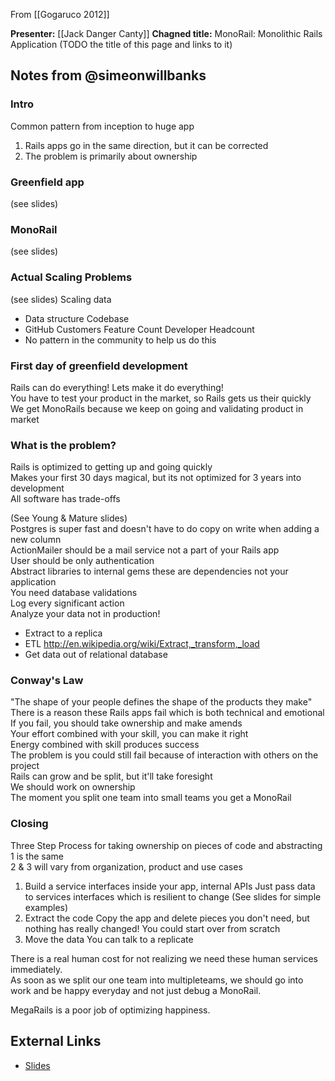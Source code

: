 From [[Gogaruco 2012]]

**Presenter:** [[Jack Danger Canty]]
**Chagned title:** MonoRail: Monolithic Rails Application (TODO the title of this page and links to it)

## Notes from @simeonwillbanks

### Intro
Common pattern from inception to huge app

1. Rails apps go in the same direction, but it can be corrected
2. The problem is primarily about ownership

### Greenfield app
(see slides)

### MonoRail
(see slides)

### Actual Scaling Problems
(see slides)
Scaling data
 * Data structure
Codebase
 * GitHub
Customers
Feature Count
Developer Headcount
 * No pattern in the community to help us do this

### First day of greenfield development
Rails can do everything! Lets make it do everything!   
You have to test your product in the market, so Rails gets us their quickly   
We get MonoRails because we keep on going and validating product in market

### What is the problem?
Rails is optimized to getting up and going quickly   
Makes your first 30 days magical, but its not optimized for 3 years into development   
All software has trade-offs

(See Young & Mature slides)   
Postgres is super fast and doesn't have to do copy on write when adding a new column   
ActionMailer should be a mail service not a part of your Rails app   
User should be only authentication   
Abstract libraries to internal gems these are dependencies not your application    
You need database validations    
Log every significant action   
Analyze your data not in production!   
 * Extract to a replica
 * ETL http://en.wikipedia.org/wiki/Extract,_transform,_load
 * Get data out of relational database

### Conway's Law
"The shape of your people defines the shape of the products they make"   
There is a reason these Rails apps fail which is both technical and emotional   
If you fail, you should take ownership and make amends   
Your effort combined with your skill, you can make it right   
Energy combined with skill produces success   
The problem is you could still fail because of interaction with others on the project   
Rails can grow and be split, but it'll take foresight   
We should work on ownership   
The moment you split one team into small teams you get a MonoRail   

### Closing
Three Step Process for taking ownership on pieces of code and abstracting   
1 is the same   
2 & 3 will vary from organization, product and use cases   

1. Build a service interfaces inside your app, internal APIs
   Just pass data to services interfaces which is resilient to change
   (See slides for simple examples)
2. Extract the code
   Copy the app and delete pieces you don't need, but nothing has really changed!
   You could start over from scratch
3. Move the data
   You can talk to a replicate

There is a real human cost for not realizing we need these human services immediately.    
As soon as we split our one team into multipleteams, we should go into work and be happy everyday and not just debug a MonoRail.

MegaRails is a poor job of optimizing happiness.

## External Links

* [Slides](http://www.slideshare.net/jackdanger/monorails-gogaruco-2012)
